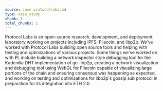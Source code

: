 ```yaml
---
source: case protocollabs.md
type: case_study
chunk: 1
total_chunks: 1
---
```


Protocol Labs is an open-source research, development, and deployment laboratory working on projects including IPFS, Filecoin, and libp2p. We've worked with Protocol Labs building open source tools and helping with testing and optimizations of various projects. Some things we've worked on with PL include building a network inspector style debugging tool for the Kademlia DHT implementation of go-libp2p, creating a network visualization and debugging tool using WebGL for Filecoin capable of visualizing large portions of the chain and ensuring consensus was happening as expected, and working on testing and optimizations for libp2p's gossip sub protocol in preparation for its integration into ETH 2.0.